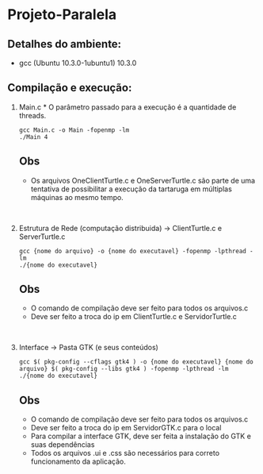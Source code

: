 # Projeto-Paralela

## Detalhes do ambiente:

* gcc (Ubuntu 10.3.0-1ubuntu1) 10.3.0

## Compilação e execução:

<ol>
  <li> Main.c 
  * O parâmetro passado para a execução é a quantidade de threads.

  ```
  gcc Main.c -o Main -fopenmp -lm
  ./Main 4
  ```
  ## Obs

  * Os arquivos OneClientTurtle.c e OneServerTurtle.c são parte de uma tentativa de possibilitar a execução da tartaruga em múltiplas máquinas ao mesmo tempo.
  </l1>
  
  <br><li> Estrutura de Rede (computação distribuida) -> ClientTurtle.c e ServerTurtle.c
  
  ```
  gcc {nome do arquivo} -o {nome do executavel} -fopenmp -lpthread -lm
  ./{nome do executavel}
  ```
  ## Obs

  * O comando de compilação deve ser feito para todos os arquivos.c
  * Deve ser feito a troca do ip em ClientTurtle.c e ServidorTurtle.c
    
  </li>
  
  <br><li> Interface -> Pasta GTK (e seus conteúdos)
  
  ```
  gcc $( pkg-config --cflags gtk4 ) -o {nome do executavel} {nome do arquivo} $( pkg-config --libs gtk4 ) -fopenmp -lpthread -lm
  ./{nome do executavel}
  ```
   ## Obs

  * O comando de compilação deve ser feito para todos os arquivos.c
  * Deve ser feito a troca do ip em ServidorGTK.c para o local
  * Para compilar a interface GTK, deve ser feita a instalação do GTK e suas dependências
  * Todos os arquivos .ui e .css são necessários para correto funcionamento da aplicação.
    
  </li>
  
</ol>
